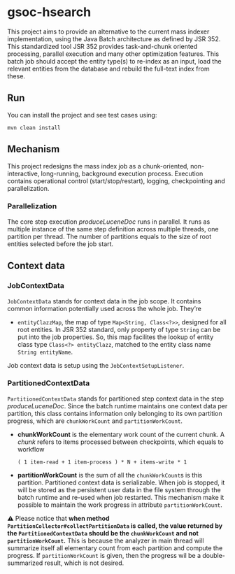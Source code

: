 # gsoc-hsearch

This project aims to provide an alternative to the current mass indexer 
implementation, using the Java Batch architecture as defined by JSR 352. This 
standardized tool JSR 352 provides task-and-chunk oriented processing, parallel 
execution and many other optimization features. This batch job should accept 
the entity type(s) to re-index as an input, load the relevant entities from the 
database and rebuild the full-text index from these.

## Run

You can install the project and see test cases using:

    mvn clean install

## Mechanism

This project redesigns the mass index job as a chunk-oriented, non-interactive,
long-running, background execution process. Execution contains operational
control (start/stop/restart), logging, checkpointing and parallelization.

### Parallelization

The core step execution _produceLuceneDoc_ runs in parallel. It runs as
multiple instance of the same step definition across multiple threads, one
partition per thread. The number of partitions equals to the size of root
entities selected before the job start.

## Context data

### JobContextData

`JobContextData` stands for context data in the job scope. It contains common
information potentially used across the whole job. They’re

*  `entityClazzMap`, the map of type `Map<String, Class<?>>`, designed for all
root entities. In JSR 352 standard, only property of type `String` can be put
into the job properties. So, this map facilites the lookup of entity class
type `Class<?> entityClazz`, matched to the entity class name
`String entityName`.

Job context data is setup using the `JobContextSetupListener`.

### PartitionedContextData

`PartitionedContextData` stands for partitioned step context data in the step
_produceLuceneDoc_. Since the batch runtime maintains one context data per
partition, this class contains information only belonging to its own partition
progress, which are `chunkWorkCount` and `partitionWorkCount`.

*  **chunkWorkCount** is the elementary work count of the current chunk. A
   _chunk_ refers to items processed between checkpoints, which equals to
   workflow

   ``` 
   ( 1 item-read + 1 item-process ) * N + items-write * 1
   ```

*  **partitionWorkCount** is the sum of all the `chunkWorkCount`s is this
   partition. Partitioned context data is serializable. When job is stopped,
   it will be stored as the persistent user data in the file system through
   the batch runtime and re-used when job restarted. This mechanism make it
   possible to maintain the work progress in attribute `partitionWorkCount`.  

:warning: Please notice that **when method
`PartitionCollector#collectPartitionData` is called, the value returned by
the `PartitionedContextData` should be the `chunkWorkCount` and not
`partitionWorkCount`.** This is because the analyzer in main thread will
summarize itself all elementary count from each partition and compute the
progress. If `partitionWorkCount` is given, then the progress wil be a
double-summarized result, which is not desired.

